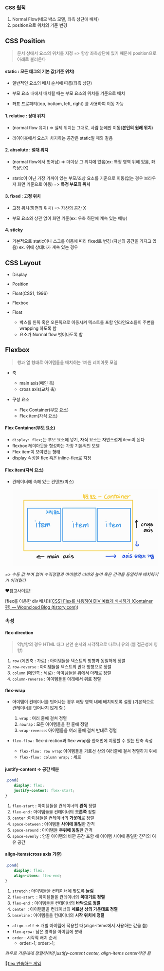 ### CSS 원칙

1. Normal Flow(네모 박스 모델, 좌측 상단에 배치)
2. position으로 위치의 기준 변경



## CSS Position

> 문서 상에서 요소의 위치를 지정 => 항상 좌측상단에 있기 때문에 position으로 아래로 불러온다



#### static : 모든 태그의 기본 값(기준 위치)

- 일반적인 요소의 배치 순서에 따름(좌측 상단)
- 부모 요소 내에서 배치될 때는 부모 요소의 위치를 기준으로 배치

- 좌표 프로퍼티(top, bottom, left, right) 를 사용하여 이동 가능



#### 1. relative : 상대 위치

- (normal flow 유지) => 실제 위치는 그대로, 사람 눈에만 이동(**본인의 원래 위치**)

 - 레이아웃에서 요소가 차지하는 공간은 static일 때와 같음



#### 2. absolute : 절대 위치

- (normal flow에서 벗어남) => 더이상 그 위치에 없음(ex: 특정 영역 위에 있음, 좌측상단X)

 - static이 아닌 가장 가까이 있는 부모/조상 요소를 기준으로 이동(없는 경우 브라우저 화면 기준으로 이동) => **특정 부모의 위치**



#### 3. fixed : 고정 위치

- 고정 위치(화면의 위치) => 자신의 공간 X

 - 부모 요소와 상관 없이 화면 기준(ex: 우측 하단에 계속 있는 메뉴)



#### 4. sticky 

- 기본적으로 static이나 스크롤 이동에 따라 fixed로 변경 (자신의 공간을 가지고 있음) ex. 위에 상태바가 계속 있는 경우





## CSS Layout

- Display
- Position
- Float(CSS1, 1996)
- Flexbox



- Float 
  - 박스를 왼쪽 혹은 오른쪽으로 이동시켜 텍스트를 포함 인라인요소들이 주변을 wrapping 하도록 함
  - 요소가 Normal flow 벗어나도록 함



## Flexbox

> 행과 열 형태로 아이템들을 배치하는 1차원 레이아웃 모델

- 축
  - main axis(메인 축)
  - cross axis(교차 축)

- 구성 요소
  - Flex Container(부모 요소)
  - Flex item(자식 요소)




#### Flex Container(부모 요소)

- `display: flex;`는 부모 요소에 넣기, 자식 요소는 자연스럽게 item이 된다
- flexbox 레이아웃을 형성하는 가장 기본적인 모델
- Flex item이 모여있는 형태
- display 속성을 flex 혹은 inline-flex로 지정

#### Flex item(자식 요소)

- 컨테이너에 속해 있는 컨텐츠(박스)

  ![KakaoTalk_20220831_152748841-16619515947193](CSS_position.assets/KakaoTalk_20220831_152748841-16619515947193.jpg)

*=> 수동 값 부여 없이 수직정렬과 아이템의 너비와 높이 혹은 간격을 동일하게 배치하기가 어려웠다*



❤참고사이트!!

[flex를 이용한 div 배치]([[CSS\] Flex를 사용하여 DIV 예쁘게 배치하기 (Container 편) — Wooncloud Blog (tistory.com)](https://wooncloud.tistory.com/10))

###  속성

#### flex-direction

> 역방향의 경우 HTML 태그 선언 순서와 시각적으로 다르니 유의 (웹 접근성에 영향)

1. `row` (메인축 : 가로) : 아이템들을 텍스트의 방향과 동일하게 정렬
2. `row-reverse` : 아이템들을 텍스트의 반대 방향으로 정렬
3. `column` (메인축 : 세로) : 아이템들을 위에서 아래로 정렬
4. `column-reverse` : 아이템들을 아래에서 위로 정렬



#### flex-wrap

- 아이템이 컨테이너를 벗어나는 경우 해당 영역 내에 배치되도록 설정 (기본적으로 컨테이너를 벗어나지 않게 함 )
  1. `wrap` : 여러 줄에 걸쳐 정렬
  2. `nowrap` : 모든 아이템들을 한 줄에 정렬
  3. `wrap-reverse`: 아이템들을 여러 줄에 걸쳐 반대로 정렬



- `flex-flow` : flex-direction과 flex-wrap을 한꺼번에 지정할 수 있는 단축 속성
  - `flex-flow: row wrap`: 아이템들을 가로선 상의 여러줄에 걸쳐 정렬하기 위해
  - `flex-flow: column wrap;` : 세로



 #### justify-content => 공간 배분

```css
.pond{
	display: flex; 
	justify-content: flex-start;
}
```



1. `flex-start` : 아이템들을 컨테이너의 **왼쪽** 정렬
2. `flex-end` : 아이템들을 컨테이너의 **오른쪽** 정렬
3. `center` :아이템들을 컨테이너의 **가운데**로 정렬
4. `space-between` : 아이템들 **사이에 동일**한 간격
5. `space-around` : 아이템들 **주위에 동일**한 간격
6. `space-evenly` : 양끝 아이템의 바깐 공간 포함 해 아이템 사이에 동일한 간격의 여유 공간



#### align-items(cross axis 기준)

```css
.pond{
	display: flex; 
	align-items: flex-end;
}
```



1. `stretch` : 아이템들을 컨테이너에 맞도록 **늘림**
2. `flex-start `: 아이템들을 컨테이너의 **꼭대기로 정렬**
3. `flex-end `: 아이템들을 컨테이너의 **바닥으로 정렬**
4. `center `: 아이템들을 컨테이너의 **세로선 상의 가운데로 정렬**
5. `baseline` : 아이템들을 컨테이너의 **시작 위치에 정렬**



- `align-self` => 개별 아이템에 적용할 때(align-items에서 사용하는 값을 씀)
- `flex-grow` : 남은 영역을 아이템에 분배 
- `order` : 시각적 배치 순서
  - order:-1;  order:-1;



*좌우로 가운데에 정렬하려면 justify-content center, align-items center하면 됨*

🐸[flex 연습하는 게임](https://flexboxfroggy.com/#ko)
